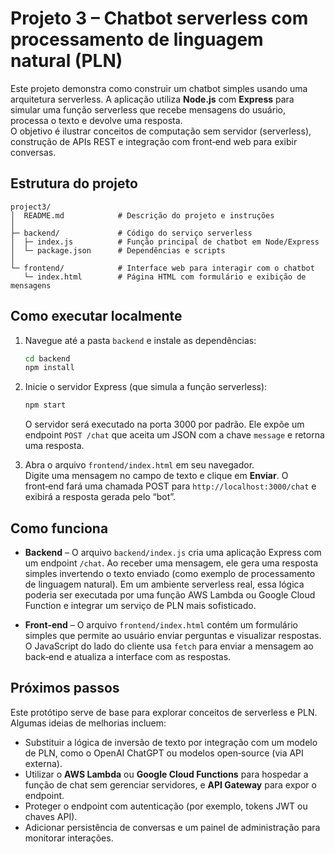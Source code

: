 # Projeto 3 – Chatbot serverless com processamento de linguagem natural (PLN)

Este projeto demonstra como construir um chatbot simples usando uma arquitetura serverless. A aplicação utiliza **Node.js** com **Express** para simular uma função serverless que recebe mensagens do usuário, processa o texto e devolve uma resposta.  
O objetivo é ilustrar conceitos de computação sem servidor (serverless), construção de APIs REST e integração com front‑end web para exibir conversas.  

## Estrutura do projeto

```
project3/
│  README.md            # Descrição do projeto e instruções
│
├─ backend/             # Código do serviço serverless
│  ├─ index.js          # Função principal de chatbot em Node/Express
│  └─ package.json      # Dependências e scripts
│
└─ frontend/            # Interface web para interagir com o chatbot
   └─ index.html        # Página HTML com formulário e exibição de mensagens
```

## Como executar localmente

1. Navegue até a pasta `backend` e instale as dependências:

   ```bash
   cd backend
   npm install
   ```

2. Inicie o servidor Express (que simula a função serverless):

   ```bash
   npm start
   ```

   O servidor será executado na porta 3000 por padrão. Ele expõe um endpoint `POST /chat` que aceita um JSON com a chave `message` e retorna uma resposta.

3. Abra o arquivo `frontend/index.html` em seu navegador.  
   Digite uma mensagem no campo de texto e clique em **Enviar**. O front‑end fará uma chamada POST para `http://localhost:3000/chat` e exibirá a resposta gerada pelo “bot”.

## Como funciona

* **Backend** – O arquivo `backend/index.js` cria uma aplicação Express com um endpoint `/chat`. Ao receber uma mensagem, ele gera uma resposta simples invertendo o texto enviado (como exemplo de processamento de linguagem natural). Em um ambiente serverless real, essa lógica poderia ser executada por uma função AWS Lambda ou Google Cloud Function e integrar um serviço de PLN mais sofisticado.

* **Front‑end** – O arquivo `frontend/index.html` contém um formulário simples que permite ao usuário enviar perguntas e visualizar respostas. O JavaScript do lado do cliente usa `fetch` para enviar a mensagem ao back‑end e atualiza a interface com as respostas.

## Próximos passos

Este protótipo serve de base para explorar conceitos de serverless e PLN. Algumas ideias de melhorias incluem:

* Substituir a lógica de inversão de texto por integração com um modelo de PLN, como o OpenAI ChatGPT ou modelos open‑source (via API externa).  
* Utilizar o **AWS Lambda** ou **Google Cloud Functions** para hospedar a função de chat sem gerenciar servidores, e **API Gateway** para expor o endpoint.  
* Proteger o endpoint com autenticação (por exemplo, tokens JWT ou chaves API).  
* Adicionar persistência de conversas e um painel de administração para monitorar interações.
